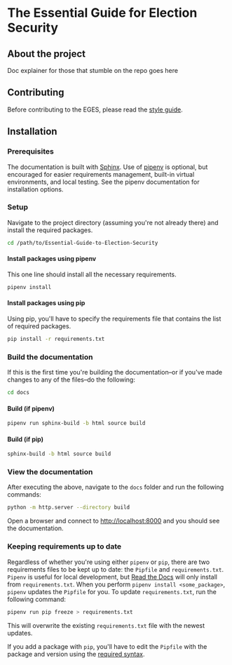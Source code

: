 # The Essential Guide for Election Security

## About the project

Doc explainer for those that stumble on the repo goes here

## Contributing

Before contributing to the EGES, please read the [style guide](STYLEGUIDE.md).

## Installation

### Prerequisites
The documentation is built with [Sphinx](https://www.sphinx-doc.org/en/master/). Use of [pipenv](https://pipenv.pypa.io/en/latest/) is optional, but encouraged for easier requirements management, built-in virtual environments, and local testing. See the pipenv documentation for installation options.

### Setup

Navigate to the project directory (assuming you're not already there) and install the required packages.

```sh
cd /path/to/Essential-Guide-to-Election-Security
```

#### Install packages using pipenv

This one line should install all the necessary requirements.

```sh
pipenv install
```

#### Install packages using pip

Using pip, you'll have to specify the requirements file that contains the list of required packages.

```sh
pip install -r requirements.txt
```

### Build the documentation

If this is the first time you're building the documentation&ndash;or if you've made changes to any of the files&ndash;do the following:

```sh
cd docs
```

#### Build (if pipenv)

```sh
pipenv run sphinx-build -b html source build
```

#### Build (if pip)

```sh
sphinx-build -b html source build
```

### View the documentation

After executing the above, navigate to the `docs` folder and run the following commands:

```sh
python -m http.server --directory build
```

Open a browser and connect to [http://localhost:8000](http://localhost:8000) and you should see the documentation.

### Keeping requirements up to date

Regardless of whether you're using either `pipenv` or `pip`, there are two requirements files to be kept up to date: the `Pipfile` and `requirements.txt`. `Pipenv` is useful for local development, but [Read the Docs](https://readthedocs.org/) will only install from `requirements.txt`. When you perform `pipenv install <some_package>`, `pipenv` updates the `Pipfile` for you. To update `requirements.txt`, run the following command:

```sh
pipenv run pip freeze > requirements.txt
```

This will overwrite the existing `requirements.txt` file with the newest updates.

If you add a package with `pip`, you'll have to edit the `Pipfile` with the package and version using the [required syntax](https://github.com/pypa/pipfile).
